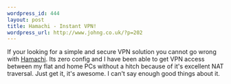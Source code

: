 ```yaml
--- 
wordpress_id: 444
layout: post
title: Hamachi - Instant VPN!
wordpress_url: http://www.johng.co.uk/?p=202
---
```

If your looking for a simple and secure VPN solution you cannot go wrong with <a href="http://www.hamachi.cc">Hamachi</a>. Its zero config and I have been able to get VPN access between my flat and home PCs without a hitch because of it's excellent NAT traversal. Just get it, it's awesome. I can't say enough good things about it.
